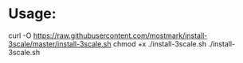 # Usage:

curl -O https://raw.githubusercontent.com/mostmark/install-3scale/master/install-3scale.sh
chmod +x ./install-3scale.sh
./install-3scale.sh

